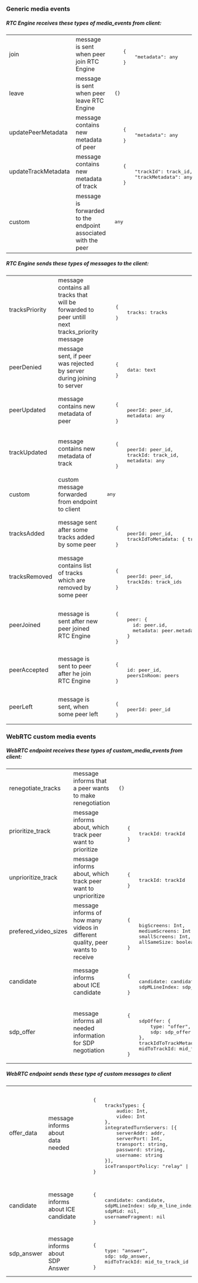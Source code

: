 ### Generic media events

##### RTC Engine receives these types of media_events from client:
<table>
<tr>
    <td> join </td>
    <td> message is sent when peer join RTC Engine </td>    
    <td> <pre lang="json"> 
    {
        "metadata": any
    }</pre> </td>
</tr>
<tr>
    <td> leave </td>
    <td>  message is sent when peer leave RTC Engine </td>
    <td> <pre lang="json"> {} </pre> </td>
</tr>
<tr>
    <td> updatePeerMetadata </td>
    <td>  message contains new metadata of peer </td>
    <td> <pre lang="json"> 
    {
        "metadata": any
    } </pre> </td>
</tr>
<tr>
    <td> updateTrackMetadata </td>
    <td>  message contains new metadata of track </td>
    <td> <pre lang="json"> 
    {
        "trackId": track_id,
        "trackMetadata": any
    } </pre> </td>
</tr>

<tr>
    <td> custom </td>
    <td> message is forwarded to the endpoint associated with the peer </td>
    <td> <pre lang="json"> any </pre> </td>
</tr>

</table>

##### RTC Engine sends these types of messages to the client: 

<table>
<tr>
    <td> tracksPriority </td>
    <td>  message contains all tracks that will be forwarded to peer untill next tracks_priority message </td>
    <td> <pre lang="json"> 
    {
        tracks: tracks
    } </pre> </td>
</tr>
<tr>
    <td> peerDenied </td>
    <td> message sent, if peer was rejected by server during joining to server </td>
    <td> <pre lang="json"> 
    {
        data: text
    }</pre> </td>
</tr>
<tr>
    <td> peerUpdated </td>
    <td> message contains new metadata of peer </td>
    <td> <pre lang="json"> 
    {
        peerId: peer_id,
        metadata: any
    } </pre> </td>
</tr>
<tr>
    <td> trackUpdated </td>
    <td> message contains new metadata of track </td>
    <td> <pre lang="json"> 
    {
        peerId: peer_id,
        trackId: track_id,
        metadata: any
    } </pre> </td>
</tr>
<tr>
    <td> custom </td>
    <td> custom message forwarded from endpoint to client </td>
    <td> <pre lang="json"> any </pre> </td>
</tr>
<tr>
    <td> tracksAdded </td>
    <td> message sent after some tracks added by some peer </td>
    <td> <pre lang="json"> 
    {
        peerId: peer_id,
        trackIdToMetadata: { track_id: any }
    } </pre> </td>
</tr>
<tr>
    <td> tracksRemoved </td>
    <td>  message contains list of tracks which are removed by some peer </td>
    <td> <pre lang="json"> 
    {
        peerId: peer_id,
        trackIds: track_ids
    } </pre> </td>
</tr>
<tr>
    <td> peerJoined </td>
    <td> message is sent after new peer joined RTC Engine </td>
    <td> <pre lang="json"> 
    {
        peer: {
          id: peer.id,
          metadata: peer.metadata
        }
    } </pre> </td>
</tr>
<tr>
    <td> peerAccepted </td>
    <td> message is sent to peer after he join RTC Engine </td>
    <td> <pre lang="json"> 
    {
        id: peer_id,
        peersInRoom: peers
    } </pre> </td>
</tr>
<tr>
    <td> peerLeft </td>
    <td> message is sent, when some peer left </td>
    <td> <pre lang="json"> 
    {
        peerId: peer_id
    } </pre> </td>
</tr>
</table>

### WebRTC custom media events

##### WebRTC endpoint receives these types of custom_media_events from client:

<table>
<tr>
    <td> renegotiate_tracks </td>
    <td> message informs that a peer wants to make renegotiation </td>
    <td> <pre lang="json"> {} </pre> </td>
</tr>
<tr>
    <td> prioritize_track </td>
    <td> message informs about, which track peer want to prioritize </td>
    <td> <pre lang="json"> 
    {
        trackId: trackId
    } </pre> </td>
</tr>
<tr>
    <td> unprioritize_track </td>
    <td> message informs about, which track peer want to unprioritize </td>
    <td> <pre lang="json"> 
    {
        trackId: trackId
    } </pre> </td>
</tr>
<tr>
    <td> prefered_video_sizes </td>
    <td> message informs of how many videos in different quality, peer wants to receive </td>
    <td> <pre lang="json"> 
    {
        bigScreens: Int, 
        mediumScreens: Int, 
        smallScreens: Int, 
        allSameSize: boolean
    } </pre> </td>
</tr>
<tr>
    <td> candidate </td>
    <td> message informs about ICE candidate</td>
    <td> <pre lang="json"> 
    {
        candidate: candidate,
        sdpMLineIndex: sdp_m_line_index
    }</pre> </td>
</tr>
<tr>
    <td> sdp_offer </td>
    <td> message informs all needed information for SDP negotiation</td>
    <td> <pre lang="json"> 
    {
        sdpOffer: {
            type: "offer",
            sdp: sdp_offer
        },
        trackIdToTrackMetadata: track_id_to_track_metadata,
        midToTrackId: mid_to_track_id
    }</pre> </td>
</tr>
</table>

##### WebRTC endpoint sends these type of custom messages to client
<table>
<tr>
    <td> offer_data </td>
    <td> message informs about data needed </td>
    <td> <pre lang="json"> 
    {
        tracksTypes: {
            audio: Int,
            video: Int
        },
        integratedTurnServers: [{
            serverAddr: addr,
            serverPort: Int,
            transport: string,
            password: string,
            username: string
        }],
        iceTransportPolicy: "relay" | "all"
    }</pre> </td>
</tr>
<tr>
    <td> candidate </td>
    <td> message informs about ICE candidate </td>
    <td> <pre lang="json"> 
    {
        candidate: candidate,
        sdpMLineIndex: sdp_m_line_index,
        sdpMid: nil,
        usernameFragment: nil
    }</pre> </td>
</tr>
<tr>
    <td> sdp_answer </td>
    <td> message informs about SDP Answer </td>
    <td> <pre lang="json"> 
    {
        type: "answer",
        sdp: sdp_answer,
        midToTrackId: mid_to_track_id
    } </pre> </td>
</tr>
</table>
